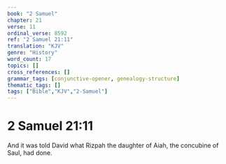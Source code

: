 ```yaml
---
book: "2 Samuel"
chapter: 21
verse: 11
ordinal_verse: 8592
ref: "2 Samuel 21:11"
translation: "KJV"
genre: "History"
word_count: 17
topics: []
cross_references: []
grammar_tags: [conjunctive-opener, genealogy-structure]
thematic_tags: []
tags: ["Bible","KJV","2-Samuel"]
---
```


# 2 Samuel 21:11

And it was told David what Rizpah the daughter of Aiah, the concubine of Saul, had done.

